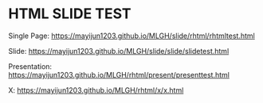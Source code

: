 # HTML SLIDE TEST

Single Page:
https://mayijun1203.github.io/MLGH/slide/rhtml/rhtmltest.html

Slide:
https://mayijun1203.github.io/MLGH/slide/slide/slidetest.html

Presentation:
https://mayijun1203.github.io/MLGH/rhtml/present/presenttest.html

X:
https://mayijun1203.github.io/MLGH/rhtml/x/x.html
